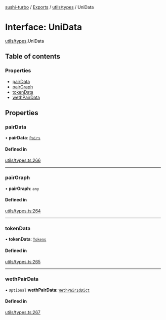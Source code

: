 [sushi-turbo](../README.md) / [Exports](../modules.md) / [utils/types](../modules/utils_types.md) / UniData

# Interface: UniData

[utils/types](../modules/utils_types.md).UniData

## Table of contents

### Properties

- [pairData](utils_types.UniData.md#pairdata)
- [pairGraph](utils_types.UniData.md#pairgraph)
- [tokenData](utils_types.UniData.md#tokendata)
- [wethPairData](utils_types.UniData.md#wethpairdata)

## Properties

### pairData

• **pairData**: [`Pairs`](../classes/utils_types.Pairs.md)

#### Defined in

[utils/types.ts:266](https://github.com/manifoldfinance/briarpatch/blob/45b8f98/src/utils/types.ts#L266)

___

### pairGraph

• **pairGraph**: `any`

#### Defined in

[utils/types.ts:264](https://github.com/manifoldfinance/briarpatch/blob/45b8f98/src/utils/types.ts#L264)

___

### tokenData

• **tokenData**: [`Tokens`](../classes/utils_types.Tokens.md)

#### Defined in

[utils/types.ts:265](https://github.com/manifoldfinance/briarpatch/blob/45b8f98/src/utils/types.ts#L265)

___

### wethPairData

• `Optional` **wethPairData**: [`WethPairIdDict`](utils_types.WethPairIdDict.md)

#### Defined in

[utils/types.ts:267](https://github.com/manifoldfinance/briarpatch/blob/45b8f98/src/utils/types.ts#L267)
